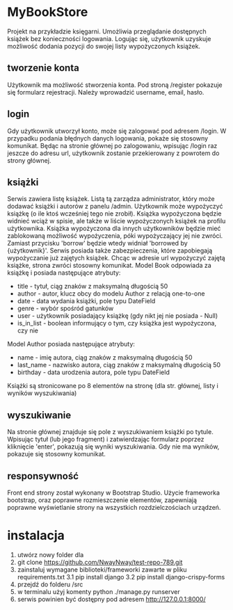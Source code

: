 
# MyBookStore



Projekt na przykładzie księgarni. Umożliwia przeglądanie dostępnych książek bez konieczności logowania.
Logując się, użytkownik uzyskuje możliwość dodania pozycji do swojej listy wypożyczonych książek.

## tworzenie konta

Użytkownik ma możliwość stworzenia konta. Pod stroną /register pokazuje się formularz rejestracji. Należy wprowadzić username, email, hasło.


## login
Gdy użytkownik utworzył konto, może się zalogować pod adresem /login. W przypadku podania błędnych danych logowania, pokaże się stosowny komunikat. Będąc na stronie głównej po zalogowaniu, wpisując /login raz jeszcze do adresu url, użytkownik zostanie przekierowany z powrotem do strony głównej.

## książki
Serwis zawiera listę książek. Listą tą zarządza administrator, który może dodawać książki i autorów z panelu /admin.
Użytkownik może wypożyczyć książkę (o ile ktoś wcześniej tego nie zrobił). Książka wypożyczona będzie widnieć wciąż w spisie, ale także w liście wypożyczonych książek na profilu użytkownika. Książka wypożyczona dla innych użytkowników będzie mieć zablokowaną możliwość wypożyczenia, póki wypożyczający jej nie zwróci. Zamiast przycisku 'borrow' będzie wtedy widniał 'borrowed by {użytkownik}'. Serwis posiada także zabezpieczenia, które zapobiegają wypożyczanie już zajętych książek. Chcąc w adresie url wypożyczyć zajętą książke, strona zwróci stosowny komunikat.
Model Book odpowiada za książkę i posiada następujące atrybuty:
* title - tytuł, ciąg znaków z maksymalną długością 50
* author - autor, klucz obcy do modelu Author z relacją one-to-one
* date - data wydania książki, pole typu DateField
* genre  - wybór spośród gatunków 
* user - użytkownik posiadający książkę (gdy nikt jej nie posiada - Null)
* is_in_list - boolean informujący o tym, czy książka jest wypożyczona, czy nie

Model Author posiada następujące atrybuty:
* name - imię autora, ciąg znaków z maksymalną długością 50
* last_name - nazwisko autora, ciąg znaków z maksymalną długością 50
* birthday - data urodzenia autora, pole typu DateField

Książki są stronicowane po 8 elementów na stronę (dla str. głównej, listy i wyników wyszukiwania)
## wyszukiwanie

Na stronie głównej znajduje się pole z wyszukiwaniem książki po tytule. Wpisując tytuł (lub jego fragment) i zatwierdzając formularz poprzez kliknięcie 'enter', pokazują się wyniki wyszukiwania. Gdy nie ma wyników, pokazuje się stosowny komunikat.

## responsywność
Front end strony został wykonany w Bootstrap Studio. Użycie frameworka bootstrap, oraz poprawne rozmieszczenie elementów, zapewniają poprawne wyświetlanie strony na wszystkich rozdzielczościach urządzeń.

# instalacja

1. utwórz nowy folder dla
2. git clone https://github.com/NwayNway/test-repo-789.git
3. zainstaluj wymagane biblioteki/frameworki zawarte w pliku requirements.txt
    3.1 pip install django
    3.2 pip install django-crispy-forms
4. przejdź do folderu /src
5. w terminalu użyj komenty python ./manage.py runserver
6. serwis powinien być dostępny pod adresem http://127.0.0.1:8000/

